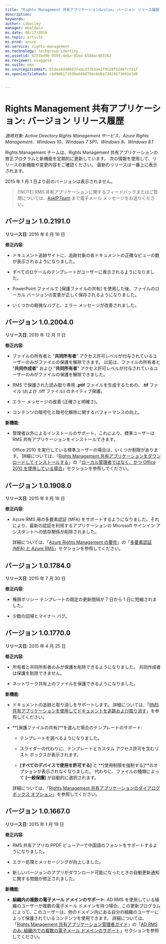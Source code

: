 ```yaml
---
title: "Rights Management 共有アプリケーション&colon; バージョン リリース履歴 | Azure RMS"
description: 
keywords: 
author: cabailey
manager: mbaldwin
ms.date: 06/17/2016
ms.topic: article
ms.prod: azure
ms.service: rights-management
ms.technology: techgroup-identity
ms.assetid: 6751bd90-959f-4eba-91ed-6588ac983762
ms.reviewer: esaggese
ms.suite: ems
ms.sourcegitcommit: b19eadd408837ebcd77b3ae2f9520f5286fcf41f
ms.openlocfilehash: cad9d01735d8e649875bc6bba73d29573891e1d8


---
```


# Rights Management 共有アプリケーション: バージョン リリース履歴

*適用対象: Active Directory Rights Management サービス、Azure Rights Management、Windows 10、Windows 7 SP1、Windows 8、Windows 8.1*

Rights Management チームは、Rights Management 共有アプリケーションの修正プログラムと新機能を定期的に更新しています。 次の情報を使用して、リリースの新機能や変更内容をご確認ください。 最新のリリースは一番上に表示されます。

2015 年 1 月 1 日より前のバージョンは表示されません。

> [!NOTE] RMS 共有アプリケーションに関するフィードバックまたはご質問については、[AskIPTeam](mailto:AskIPTeam@microsoft.com?subject=RMS%20sharing%20app:%20Feedback%20or%20question) まで電子メール メッセージをお送りください。

## バージョン 1.0.2191.0
**リリース日**: 2016 年 6 月 16 日

**修正内容**:

- ドキュメント追跡サイトに、追跡対象の各ドキュメントの正確なビューの数が表示されるようになりました。

- すべてのロケールのテンプレートがユーザーに表示されるようになりました。

- PowerPoint ファイルで [保護ファイルの共有] を使用した後、ファイルのローカル バージョンの変更が正しく保存されるようになりました。

- いくつかの軽微なバグと、エラー メッセージが改善されました。


## バージョン 1.0.2004.0
**リリース日**: 2015 年 12 月 11 日

**修正内容**:

-   ファイルの所有者と "**共同所有者**" アクセス許可レベルが付与されているユーザーのみがファイルの保護を解除できます。 以前は、ファイルの所有者と "**共同作成者**" および "**共同所有者**" アクセス許可レベルが付与されているユーザーのみがファイルの保護を解除できました。

-   RMS で保護された読み取り専用 **.ptif** ファイルを生成するための、**.tif** ファイル (および .tiff ファイル) のネイティブ保護。

-   エラー メッセージの改善 (正確さと明確さ)。

-   コンテンツの暗号化と暗号化解除に関するパフォーマンスの向上。

**新機能**:

-   管理者以外によるインストールのサポート。これにより、標準ユーザーは RMS 共有アプリケーションをインストールできます。

    Office 2010 を実行している標準ユーザーの場合は、いくつか制限があります。 詳細については、「[Rights Management 共有アプリケーションをダウンロードしてインストールする](install-sharing-app.md)」の「[ローカル管理者ではなく、かつ Office 2010 を使用している場合](install-sharing-app.md#if-you-are-not-a-local-administrator-and-use-office-2010)」セクションを参照してください。

## バージョン 1.0.1908.0
**リリース日**: 2015 年 9 月 16 日

**修正内容**:

-   Azure RMS 用の多要素認証 (MFA) をサポートするようになりました。それにより、最新の認証を利用するアプリケーションの Microsoft サインイン アシスタントへの依存関係が削除されました。

    詳細については、「[Azure Rights Management の要件](../get-started/requirements-azure-rms.md)」の「[多要素認証 (MFA) と Azure RMS](../get-started/requirements-azure-ad.md#multi-factor-authentication-mfa-and-azure-rms)」セクションを参照してください。

## バージョン 1.0.1784.0
**リリース日**: 2015 年 7 月 30 日

**修正内容**:

-   権限ポリシー テンプレートの既定の更新間隔が 7 日から 1 日に短縮されました。

-   少数の回帰とマイナー バグ。

## バージョン 1.0.1770.0
**リリース日**: 2015 年 4 月 25 日

**修正内容**:

-   所有者と共同所有者のみが保護を削除できるようになりました。 共同作成者は保護を削除できません。

-   ネットワーク共有上のファイルを保護できるようになりました。

**新機能**:

-   ドキュメントの追跡と取り消しをサポートします。 詳細については、「[RMS 共有アプリケーションを使用してドキュメントを追跡および取り消す](sharing-app-track-revoke.md)」を参照してください。

-   **[保護ファイルの共有]**を選んだ場合のテンプレートのサポート:

    -   テンプレートを選べるようになりました。

    -   スライダーの代わりに、テンプレートとカスタム アクセス許可を含むリスト ボックスが表示されます。

    -   **[すべてのデバイスで使用を許可する]** と **[使用制限を強制する]**のオプションが表示されなくなりました。 代わりに、ファイルの種類によって **[一般保護]** が自動的に選択されます。

    詳細については、「[Rights Management 共有アプリケーションのダイアログ ボックス オプション](sharing-app-dialog-box.md)」を参照してください。

## バージョン 1.0.1667.0
**リリース日**: 2015 年 1 月 19 日

**修正内容**:

-   RMS 共有アプリの PPDF ビューアーで中国語のフォントをサポートするようになりました。

-   エラー処理とメッセージングが向上しました。

-   新しいバージョンのアプリがダウンロード可能になったときの自動更新通知に関する問題が修正されました。

**新機能**:

-   **組織内の複数の電子メール ドメインのサポート**: AD RMS を使用している組織のユーザーが複数の電子メール ドメインを持つ場合、この更新プログラムによって、このユーザーは、他のドメイン内にある自分の組織のユーザーによって保護されているコンテンツを使用できます。 詳細については、「[Rights Management 共有アプリケーション管理者ガイド](sharing-app-admin-guide.md)」の「[AD RMS のみ: 組織内での複数の電子メール ドメインのサポート](sharing-app-admin-guide.md#ad-rms-only-support-for-multiple-email-domains-within-your-organization)」セクションを参照してください。




<!--HONumber=Jun16_HO3-->


